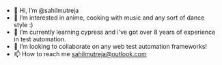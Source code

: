 - 👋 Hi, I’m @sahilmutreja
- 👀 I’m interested in anime, cooking with music and any sort of dance style :) 
- 🌱 I’m currently learning cypress and i've got over 8 years of experience in test automation.
- 💞️ I’m looking to collaborate on any web test automation frameworks!
- 📫 How to reach me sahilmutreja@outlook.com
